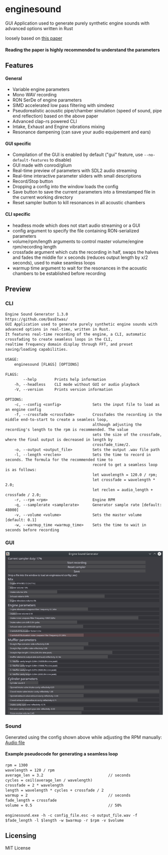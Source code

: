 # enginesound

GUI Application used to generate purely synthetic engine sounds with advanced options written in Rust

loosely based on [this paper](https://www.researchgate.net/publication/280086598_Physically_informed_car_engine_sound_synthesis_for_virtual_and_augmented_environments "Physically informed_car engine sound synthesis for virtual and augmented environments")

#### Reading the paper is highly recommended to understand the parameters

## Features

#### General ####
* Variable engine parameters
* Mono WAV recording
* RON SerDe of engine parameters
* SIMD accelerated low pass filtering with simdeez
* Pseudorealistic acoustic pipe/chamber simulation (speed of sound, pipe end reflection) based on the above paper
* Advanced clap-rs powered CLI
* Intake, Exhaust and Engine vibrations mixing
* Resonance dampening (can save your audio equipement and ears)

#### GUI specific
* Compilation of the GUI is enabled by default ("gui" feature, use `--no-default-features` to disable)
* GUI made with conrod/glium
* Real-time preview of parameters with SDL2 audio streaming
* Real-time interactive parameter sliders with small descriptions
* Record/Stop button
* Dropping a config into the window loads the config
* Save button to save the current parameters into a timestamped file in the current working directory
* Reset sampler button to kill resonances in all acoustic chambers

#### CLI specific
* headless mode which does not start audio streaming or a GUI
* config argument to specify the file containing RON-serialized parameters
* volume/rpm/length arguments to control master volume/engine rpm/recording length
* crossfade argument which cuts the recording in half, swaps the halves and fades the middle for x seconds (reduces output length by x/2 seconds), used to make seamless loops
* warmup time argument to wait for the resonances in the acoustic chambers to be established before recording

## Preview
### CLI
```
Engine Sound Generator 1.3.0
https://github.com/DasEtwas/
GUI Application used to generate purely synthetic engine sounds with advanced options in real-time, written in Rust.
It features real-time recording of the engine, a CLI, automatic crossfading to create seamless loops in the CLI,
realtime frequency domain display through FFT, and preset saving/loading capabilities.

USAGE:
    enginesound [FLAGS] [OPTIONS]

FLAGS:
        --help        Prints help information
    -h, --headless    CLI mode without GUI or audio playback
    -V, --version     Prints version information

OPTIONS:
    -c, --config <config>              Sets the input file to load as an engine config
    -f, --crossfade <crossfade>        Crossfades the recording in the middle end-to-start to create a seamless loop,
                                       although adjusting the recording's length to the rpm is recommended. The value
                                       sets the size of the crossfade, where the final output is decreased in length by
                                       crossfade_time/2.
    -o, --output <output_file>         Sets the output .wav file path
    -l, --length <reclen>              Sets the time to record in seconds. The formula for the recommended time to
                                       record to get a seamless loop is as follows:
                                       let wavelength = 120.0 / rpm;
                                       let crossfade = wavelength * 2.0;
                                       let reclen = audio_length + crossfade / 2.0;
    -r, --rpm <rpm>                    Engine RPM
    -q, --samplerate <samplerate>      Generator sample rate [default: 48000]
    -v, --volume <volume>              Sets the master volume [default: 0.1]
    -w, --warmup_time <warmup_time>    Sets the time to wait in seconds before recording
```

### GUI
![Image](example.png)

### Sound
Generated using the config shown above while adjusting the RPM manually: [Audio file](example.mp3)

#### Example pseudocode for generating a seamless loop

```
rpm = 1300
wavelength = 120 / rpm
average_len = 3.2                             // seconds
cycles = ceil(average_len / wavelength)
crossfade = 2 * wavelength
length = wavelength * cycles + crossfade / 2
warmup = 2                                    // seconds
fade_length = crossfade
volume = 0.5                                  // 50%

enginesound.exe -h -c config_file.esc -o output_file.wav -f $fade_length -l $length -w $warmup -r $rpm -v $volume
```

## Licensing

MIT License
